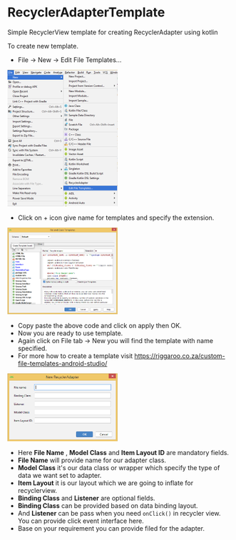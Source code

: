 # RecyclerAdapterTemplate
Simple RecyclerView template for creating RecyclerAdapter using kotlin

To create new template.

- File -> New -> Edit File Templates...

 <img src="Images/CreateNew.bmp" width="49%" />
 
- Click on + icon give name for templates and specify the extension.

 <img src="Images/AddTemplate.bmp" width="49%" />
 
- Copy paste the above code and click on apply then OK.
- Now you are ready to use template.
- Again click on File tab -> New you will find the template with name specified.
- For more how to create a template visit https://riggaroo.co.za/custom-file-templates-android-studio/

 <img src="Images/RecyclerAdapter.bmp" width="49%" />

- Here **File Name** , **Model Class** and **Item Layout ID** are mandatory fields.
- **File Name** will provide name for our adapter class.
- **Model Class** it's our data class or wrapper which specify the type of data we want set to adapter.
- **Item Layout** it is our layout which we are going to inflate for recyclerview.
- **Binding Class** and **Listener** are optional fields.
- **Binding Class** can be provided based on data binding layout.
- And **Listener** can be pass when you need `onClick()` in recycler view. You can provide click event interface here.
- Base on your requirement you can provide filed for the adapter.
